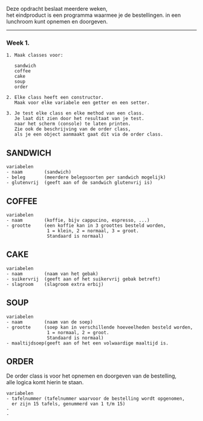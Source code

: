 
Deze opdracht beslaat meerdere weken,   
het eindproduct is een programma waarmee je de bestellingen. 
in een lunchroom kunt opnemen en doorgeven.


---
### Week 1.
```
1. Maak classes voor: 
   
   sandwich
   coffee
   cake
   soup
   order
   
2. Elke class heeft een constructor.
   Maak voor elke variabele een getter en een setter.

3. Je test elke class en elke method van een class.
   Je laat dit zien door het resultaat van je test. 
   naar het scherm (console) te laten printen.
   Zie ook de beschrijving van de order class,   
   als je een object aanmaakt gaat dit via de order class.
```

## SANDWICH 
``` 
variabelen
- naam        (sandwich)
- beleg       (meerdere belegsoorten per sandwich mogelijk)
- glutenvrij  (geeft aan of de sandwich glutenvrij is)
```

## COFFEE
```
variabelen
- naam        (koffie, bijv cappucino, espresso, ...)
- grootte     (een koffie kan in 3 groottes besteld worden,   
               1 = klein, 2 = normaal, 3 = groot. 
               Standaard is normaal)
```

## CAKE
```
variabelen
- naam        (naam van het gebak)
- suikervrij  (geeft aan of het suikervrij gebak betreft)
- slagroom    (slagroom extra erbij)
```

## SOUP
```
variabelen
- naam        (naam van de soep)
- grootte     (soep kan in verschillende hoeveelheden besteld worden,   
               1 = normaal, 2 = groot. 
               Standaard is normaal)
- maaltijdsoep(geeft aan of het een volwaardige maaltijd is.
```

## ORDER
De order class is voor het opnemen en doorgeven van de bestelling,   
alle logica komt hierin te staan.
```
variabelen
- tafelnummer (tafelnummer waarvoor de bestelling wordt opgenomen,   
  er zijn 15 tafels, genummerd van 1 t/m 15)
- 
- 
```
